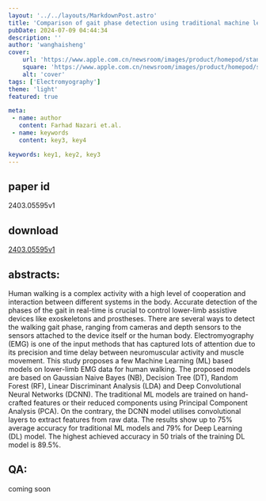 ```yaml
---
layout: '../../layouts/MarkdownPost.astro'
title: 'Comparison of gait phase detection using traditional machine learning and deep learning techniques'
pubDate: 2024-07-09 04:44:34
description: ''
author: 'wanghaisheng'
cover:
    url: 'https://www.apple.com.cn/newsroom/images/product/homepod/standard/Apple-HomePod-hero-230118_big.jpg.large_2x.jpg'
    square: 'https://www.apple.com.cn/newsroom/images/product/homepod/standard/Apple-HomePod-hero-230118_big.jpg.large_2x.jpg'
    alt: 'cover'
tags: ['Electromyography'] 
theme: 'light'
featured: true

meta:
 - name: author
   content: Farhad Nazari et.al.
 - name: keywords
   content: key3, key4

keywords: key1, key2, key3
---
```


## paper id
2403.05595v1
## download
[2403.05595v1](http://arxiv.org/abs/2403.05595v1)
## abstracts:
Human walking is a complex activity with a high level of cooperation and interaction between different systems in the body. Accurate detection of the phases of the gait in real-time is crucial to control lower-limb assistive devices like exoskeletons and prostheses. There are several ways to detect the walking gait phase, ranging from cameras and depth sensors to the sensors attached to the device itself or the human body. Electromyography (EMG) is one of the input methods that has captured lots of attention due to its precision and time delay between neuromuscular activity and muscle movement. This study proposes a few Machine Learning (ML) based models on lower-limb EMG data for human walking. The proposed models are based on Gaussian Naive Bayes (NB), Decision Tree (DT), Random Forest (RF), Linear Discriminant Analysis (LDA) and Deep Convolutional Neural Networks (DCNN). The traditional ML models are trained on hand-crafted features or their reduced components using Principal Component Analysis (PCA). On the contrary, the DCNN model utilises convolutional layers to extract features from raw data. The results show up to 75% average accuracy for traditional ML models and 79% for Deep Learning (DL) model. The highest achieved accuracy in 50 trials of the training DL model is 89.5%.
## QA:
coming soon
